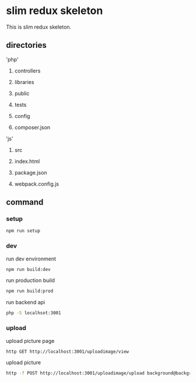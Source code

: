 # slim redux skeleton
This is slim redux skeleton.

## directories

'php'

1. controllers

2. libraries

3. public

4. tests

5. config

6. composer.json

'js'

1. src

2. index.html

3. package.json

4. webpack.config.js


## command

### setup

```bash
npm run setup
```

### dev

run dev environment
```bash
npm run build:dev
```

run production build
```bash
npm run build:prod
```

run backend api
```bash
php -S localhsot:3001
```

### upload

upload picture page
```bash
http GET http://localhost:3001/uploadimage/view
```

upload picture 

```bash
http -f POST http://localhost:3001/uploadimage/upload background@background.jpg
```

